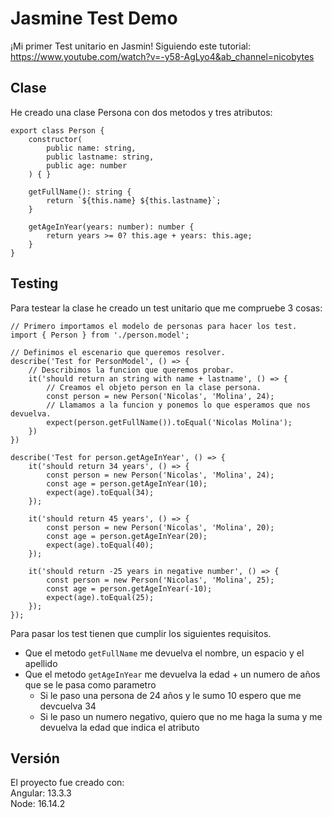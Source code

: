 # Jasmine Test Demo
¡Mi primer Test unitario en Jasmin!
Siguiendo este tutorial: https://www.youtube.com/watch?v=-y58-AgLyo4&ab_channel=nicobytes

## Clase
He creado una clase Persona con dos metodos y tres atributos:
````
export class Person {
    constructor(
        public name: string,
        public lastname: string,
        public age: number
    ) { }

    getFullName(): string {
        return `${this.name} ${this.lastname}`;
    }

    getAgeInYear(years: number): number {
        return years >= 0? this.age + years: this.age;   
    }
}
````

## Testing
Para testear la clase he creado un test unitario que me compruebe 3 cosas:
````
// Primero importamos el modelo de personas para hacer los test.
import { Person } from './person.model';

// Definimos el escenario que queremos resolver.
describe('Test for PersonModel', () => {
    // Describimos la funcion que queremos probar.
    it('should return an string with name + lastname', () => {
        // Creamos el objeto person en la clase persona.
        const person = new Person('Nicolas', 'Molina', 24);
        // Llamamos a la funcion y ponemos lo que esperamos que nos devuelva.
        expect(person.getFullName()).toEqual('Nicolas Molina');
    })
})

describe('Test for person.getAgeInYear', () => {
    it('should return 34 years', () => {
        const person = new Person('Nicolas', 'Molina', 24);
        const age = person.getAgeInYear(10);
        expect(age).toEqual(34);
    });

    it('should return 45 years', () => {
        const person = new Person('Nicolas', 'Molina', 20);
        const age = person.getAgeInYear(20);
        expect(age).toEqual(40);
    });

    it('should return -25 years in negative number', () => {
        const person = new Person('Nicolas', 'Molina', 25);
        const age = person.getAgeInYear(-10);
        expect(age).toEqual(25);
    });
});
````
Para pasar los test tienen que cumplir los siguientes requisitos.
- Que el metodo ``getFullName`` me devuelva el nombre, un espacio y el apellido
- Que el metodo ``getAgeInYear`` me devuelva la edad + un numero de años que se le pasa como parametro
  - Si le paso una persona de 24 años y le sumo 10 espero que me devcuelva 34
  - Si le paso un numero negativo, quiero que no me haga la suma y me devuelva la edad que indica el atributo
  

## Versión
El proyecto fue creado con:</br>
Angular: 13.3.3</br>
Node: 16.14.2
